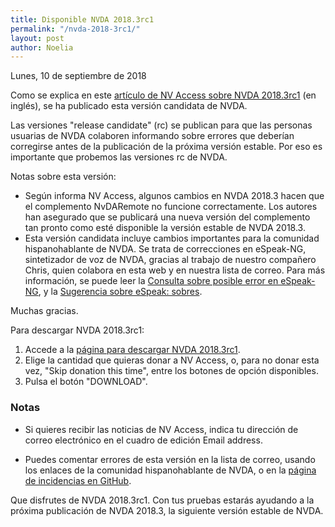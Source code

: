 ```yaml
---
title: Disponible NVDA 2018.3rc1
permalink: "/nvda-2018-3rc1/"
layout: post
author: Noelia
---
```


<footer>Lunes, 10 de septiembre de 2018</footer>

Como se explica en este [artículo de NV Access sobre NVDA 2018.3rc1](https://www.nvaccess.org/post/nvda-2018-3rc1-released/) (en inglés), se ha publicado esta versión candidata de NVDA.

Las versiones "release candidate" (rc) se publican para que las personas usuarias de NVDA colaboren informando sobre errores que deberían corregirse antes de la publicación de la próxima versión estable. Por eso es importante que probemos las versiones rc de NVDA.

Notas sobre esta versión:

- Según informa NV Access, algunos cambios en NVDA 2018.3 hacen que el complemento NvDARemote no funcione correctamente. Los autores han asegurado que se publicará una nueva versión del complemento tan pronto como esté disponible la versión estable de NVDA 2018.3.
- Esta versión candidata incluye cambios importantes para la comunidad hispanohablante de NVDA. Se trata de correcciones en eSpeak-NG, sintetizador de voz de NVDA, gracias al trabajo de nuestro compañero Chris, quien colabora en esta web y en nuestra lista de correo. Para más información, se puede leer la [Consulta sobre posible error en eSpeak-NG](https://nvdaes.groups.io/g/lista/topic/21231301), y la [Sugerencia sobre eSpeak: sobres](https://nvdaes.groups.io/g/lista/topic/22065805#212).

Muchas gracias.

Para descargar NVDA 2018.3rc1:

1. Accede a la [página para descargar NVDA 2018.3rc1](https://www.nvaccess.org/download?nvdaVersion=2018.3rc1).
2. Elige la cantidad que quieras donar a NV Access, o, para no donar esta vez, "Skip donation this time", entre los botones de opción disponibles.
3. Pulsa el botón "DOWNLOAD".

### Notas ###
- Si quieres recibir las noticias de NV Access, indica tu dirección de correo electrónico en el cuadro de edición Email address.
* Puedes comentar errores de esta versión en la lista de correo, usando los enlaces de la comunidad hispanohablante de NVDA, o en la [página de incidencias en GitHub](https://github.com/nvaccess/nvda/issues).

Que disfrutes de NVDA 2018.3rc1. Con tus pruebas estarás ayudando a la próxima publicación de NVDA 2018.3, la siguiente versión estable de NVDA. 

